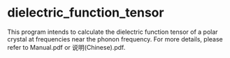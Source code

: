 # dielectric_function_tensor
This program intends to calculate the dielectric function tensor of a polar crystal at frequencies near the phonon frequency. For more details, please refer to Manual.pdf or 说明(Chinese).pdf.

